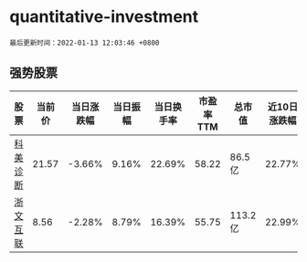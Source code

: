 # quantitative-investment

`最后更新时间：2022-01-13 12:03:46 +0800`

## 强势股票

|股票|当前价|当日涨跌幅|当日振幅|当日换手率|市盈率TTM|总市值|近10日涨跌幅|
|----|----|----|----|----|----|----|----|
|[科美诊断](https://xueqiu.com/S/SH688468)|21.57|-3.66%|9.16%|22.69%|58.22|86.5亿|22.77%|
|[浙文互联](https://xueqiu.com/S/SH600986)|8.56|-2.28%|8.79%|16.39%|55.75|113.2亿|22.99%|
